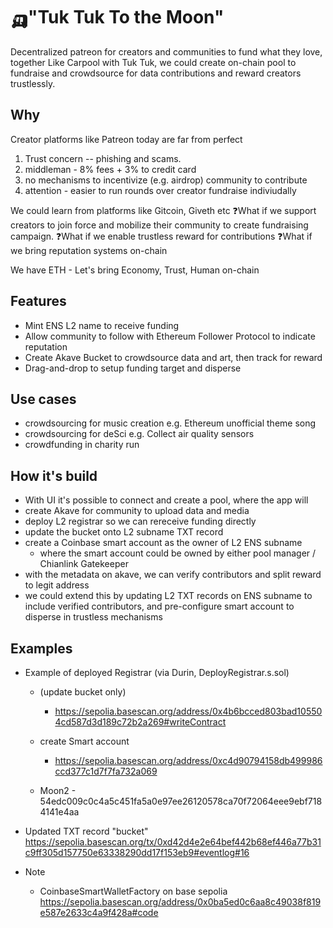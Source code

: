 # 🛺"Tuk Tuk To the Moon"
Decentralized patreon for creators and communities to fund what they love, together
Like Carpool with Tuk Tuk, we could create on-chain pool to fundraise and crowdsource for data contributions and reward creators trustlessly.


## Why
Creator platforms like Patreon today are far from perfect

1. Trust concern -- phishing and scams.
2. middleman - 8% fees + 3% to credit card
3. no mechanisms to incentivize (e.g. airdrop) community to contribute  
4. attention - easier to run rounds over creator fundraise indiviudally 

We could learn from platforms like Gitcoin, Giveth etc
❓What if we support creators to join force and mobilize their community to create fundraising campaign. 
❓What if we enable trustless reward for contributions
❓What if we bring reputation systems on-chain

We have ETH - Let's bring Economy, Trust, Human on-chain 

## Features

- Mint ENS L2 name to receive funding
- Allow community to follow with Ethereum Follower Protocol to indicate reputation
- Create Akave Bucket to crowdsource data and art, then track for reward
- Drag-and-drop to setup funding target and disperse

## Use cases
- crowdsourcing for music creation e.g. Ethereum unofficial theme song
- crowdsourcing for deSci e.g. Collect air quality sensors
- crowdfunding in charity run

## How it's build
- With UI it's possible to connect and create a pool, where the app will 
 - create Akave for community to upload data and media
 - deploy L2 registrar so we can rereceive funding directly
 - update the bucket onto L2 subname TXT record 
 - create a Coinbase smart account as the owner of L2 ENS subname
   - where the smart account could be owned by either pool manager / Chianlink Gatekeeper   
 - with the metadata on akave, we can verify contributors and split reward to legit address
 - we could extend this by updating L2 TXT records on ENS subname to include verified contributors, and pre-configure smart account to disperse in trustless mechanisms 

## Examples

- Example of deployed Registrar (via Durin, DeployRegistrar.s.sol)
  - (update bucket only)
    - https://sepolia.basescan.org/address/0x4b6bcced803bad105504cd587d3d189c72b2a269#writeContract
  - create Smart account
    - https://sepolia.basescan.org/address/0xc4d90794158db499986ccd377c1d7f7fa732a069

  - Moon2 - 54edc009c0c4a5c451fa5a0e97ee26120578ca70f72064eee9ebf7184141e4aa

- Updated TXT record "bucket" https://sepolia.basescan.org/tx/0xd42d4e2e64bef442b68ef446a77b31c9ff305d157750e63338290dd17f153eb9#eventlog#16

- Note
  - CoinbaseSmartWalletFactory on base sepolia https://sepolia.basescan.org/address/0x0ba5ed0c6aa8c49038f819e587e2633c4a9f428a#code